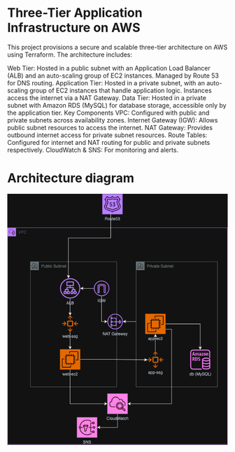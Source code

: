 # Three-Tier Application Infrastructure on AWS

This project provisions a secure and scalable three-tier architecture on AWS using Terraform. The architecture includes:

Web Tier: Hosted in a public subnet with an Application Load Balancer (ALB) and an auto-scaling group of EC2 instances. Managed by Route 53 for DNS routing.
Application Tier: Hosted in a private subnet, with an auto-scaling group of EC2 instances that handle application logic. Instances access the internet via a NAT Gateway.
Data Tier: Hosted in a private subnet with Amazon RDS (MySQL) for database storage, accessible only by the application tier.
Key Components
VPC: Configured with public and private subnets across availability zones.
Internet Gateway (IGW): Allows public subnet resources to access the internet.
NAT Gateway: Provides outbound internet access for private subnet resources.
Route Tables: Configured for internet and NAT routing for public and private subnets respectively.
CloudWatch & SNS: For monitoring and alerts.

# Architecture diagram

![Architecture diagram](arch_diagram.png)
